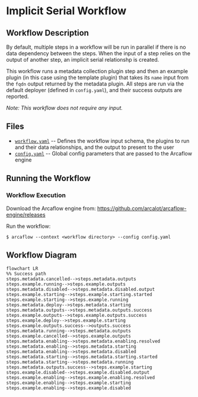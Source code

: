# Implicit Serial Workflow

## Workflow Description

By default, multiple steps in a workflow will be run in parallel if there is no data
dependency between the steps. When the input of a step relies on the output
of another step, an implicit serial relationshp is created.

This workflow runs a metadata collection plugin step and then an example plugin (in this
case using the template plugin) that takes its `name` input from the `fqdn` output
returned by the metadata plugin. All steps are run via the default deployer (defined in
`config.yaml`), and their success outputs are reported.

*Note: This workflow does not require any input.*

## Files

- [`workflow.yaml`](workflow.yaml) -- Defines the workflow input schema, the plugins to
run and their data relationships, and the output to present to the user
- [`config.yaml`](config.yaml) -- Global config parameters that are passed to the
Arcaflow engine
                     
## Running the Workflow

### Workflow Execution

Download the Arcaflow engine from: https://github.com/arcalot/arcaflow-engine/releases

 
Run the workflow:
```
$ arcaflow --context <workflow directory> --config config.yaml 
```

## Workflow Diagram
```mermaid
flowchart LR
%% Success path
steps.metadata.cancelled-->steps.metadata.outputs
steps.example.running-->steps.example.outputs
steps.metadata.disabled-->steps.metadata.disabled.output
steps.example.starting-->steps.example.starting.started
steps.example.starting-->steps.example.running
steps.metadata.deploy-->steps.metadata.starting
steps.metadata.outputs-->steps.metadata.outputs.success
steps.example.outputs-->steps.example.outputs.success
steps.example.deploy-->steps.example.starting
steps.example.outputs.success-->outputs.success
steps.metadata.running-->steps.metadata.outputs
steps.example.cancelled-->steps.example.outputs
steps.metadata.enabling-->steps.metadata.enabling.resolved
steps.metadata.enabling-->steps.metadata.starting
steps.metadata.enabling-->steps.metadata.disabled
steps.metadata.starting-->steps.metadata.starting.started
steps.metadata.starting-->steps.metadata.running
steps.metadata.outputs.success-->steps.example.starting
steps.example.disabled-->steps.example.disabled.output
steps.example.enabling-->steps.example.enabling.resolved
steps.example.enabling-->steps.example.starting
steps.example.enabling-->steps.example.disabled
```
